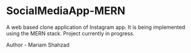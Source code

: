 # SocialMediaApp-MERN
A web based clone application of Instagram app. It is being implemented using the MERN stack. Project currently in progress. 

Author - Mariam Shahzad 

